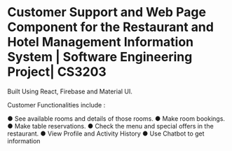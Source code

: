 # Customer Support and Web Page Component for the Restaurant and Hotel Management Information System | Software Engineering Project| CS3203

Built Using React, Firebase and Material UI.

Customer Functionalities include :

● See available rooms and details of those rooms.
● Make room bookings.
● Make table reservations.
● Check the menu and special offers in the restaurant.
● View Profile and Activity History
● Use Chatbot to get information


